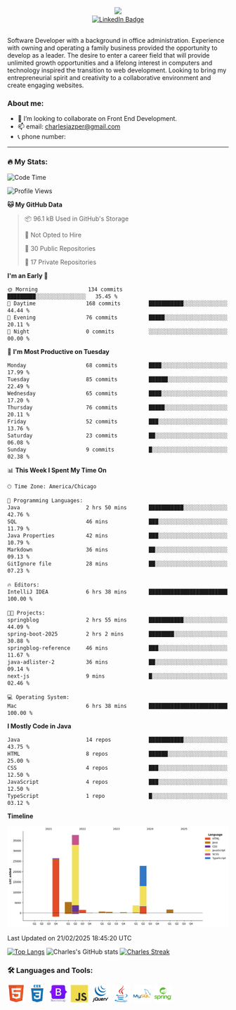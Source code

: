 <div id="header" align="center">
  <img src="https://media.giphy.com/media/O2PhyxtkFwCtUO6nen/giphy.gif" width="100"/>
</div>

<div id="badges" align="center">
  <a href="https://www.linkedin.com/in/charles-jazper/">
    <img src="https://img.shields.io/badge/LinkedIn-blue?style=for-the-badge&logo=linkedin&logoColor=white" alt="LinkedIn Badge"/>
  </a>
</div>

<div id="profile-views" align="center">
  <img src="https://komarev.com/ghpvc/?username=charlesaggasid&style=flat-square&color=blue" alt=""/>
</div>

Software Developer with a background in office administration. Experience with owning and operating a family business provided the opportunity to develop as a leader. The desire to enter a career field that will provide unlimited growth opportunities and a lifelong interest in computers and technology inspired the transition to web development. Looking to bring my entrepreneurial spirit and creativity to a collaborative environment and create engaging websites.

### About me:
- 💞️ I’m looking to collaborate on Front End Development.
- 📫 email: charlesjazper@gmail.com
- 📞 phone number: 
---
### 🔥 My Stats:
<!--START_SECTION:waka-->
![Code Time](http://img.shields.io/badge/Code%20Time-551%20hrs%2038%20mins-blue)

![Profile Views](http://img.shields.io/badge/Profile%20Views-0-blue)

**🐱 My GitHub Data** 

> 📦 96.1 kB Used in GitHub's Storage 
 > 
> 🚫 Not Opted to Hire
 > 
> 📜 30 Public Repositories 
 > 
> 🔑 17 Private Repositories 
 > 
**I'm an Early 🐤** 

```text
🌞 Morning                134 commits         █████████░░░░░░░░░░░░░░░░   35.45 % 
🌆 Daytime                168 commits         ███████████░░░░░░░░░░░░░░   44.44 % 
🌃 Evening                76 commits          █████░░░░░░░░░░░░░░░░░░░░   20.11 % 
🌙 Night                  0 commits           ░░░░░░░░░░░░░░░░░░░░░░░░░   00.00 % 
```
📅 **I'm Most Productive on Tuesday** 

```text
Monday                   68 commits          ████░░░░░░░░░░░░░░░░░░░░░   17.99 % 
Tuesday                  85 commits          ██████░░░░░░░░░░░░░░░░░░░   22.49 % 
Wednesday                65 commits          ████░░░░░░░░░░░░░░░░░░░░░   17.20 % 
Thursday                 76 commits          █████░░░░░░░░░░░░░░░░░░░░   20.11 % 
Friday                   52 commits          ███░░░░░░░░░░░░░░░░░░░░░░   13.76 % 
Saturday                 23 commits          ██░░░░░░░░░░░░░░░░░░░░░░░   06.08 % 
Sunday                   9 commits           █░░░░░░░░░░░░░░░░░░░░░░░░   02.38 % 
```


📊 **This Week I Spent My Time On** 

```text
🕑︎ Time Zone: America/Chicago

💬 Programming Languages: 
Java                     2 hrs 50 mins       ███████████░░░░░░░░░░░░░░   42.76 % 
SQL                      46 mins             ███░░░░░░░░░░░░░░░░░░░░░░   11.79 % 
Java Properties          42 mins             ███░░░░░░░░░░░░░░░░░░░░░░   10.79 % 
Markdown                 36 mins             ██░░░░░░░░░░░░░░░░░░░░░░░   09.13 % 
GitIgnore file           28 mins             ██░░░░░░░░░░░░░░░░░░░░░░░   07.23 % 

🔥 Editors: 
IntelliJ IDEA            6 hrs 38 mins       █████████████████████████   100.00 % 

🐱‍💻 Projects: 
springblog               2 hrs 55 mins       ███████████░░░░░░░░░░░░░░   44.09 % 
spring-boot-2025         2 hrs 2 mins        ████████░░░░░░░░░░░░░░░░░   30.88 % 
springblog-reference     46 mins             ███░░░░░░░░░░░░░░░░░░░░░░   11.67 % 
java-adlister-2          36 mins             ██░░░░░░░░░░░░░░░░░░░░░░░   09.14 % 
next-js                  9 mins              █░░░░░░░░░░░░░░░░░░░░░░░░   02.46 % 

💻 Operating System: 
Mac                      6 hrs 38 mins       █████████████████████████   100.00 % 
```

**I Mostly Code in Java** 

```text
Java                     14 repos            ███████████░░░░░░░░░░░░░░   43.75 % 
HTML                     8 repos             ██████░░░░░░░░░░░░░░░░░░░   25.00 % 
CSS                      4 repos             ███░░░░░░░░░░░░░░░░░░░░░░   12.50 % 
JavaScript               4 repos             ███░░░░░░░░░░░░░░░░░░░░░░   12.50 % 
TypeScript               1 repo              █░░░░░░░░░░░░░░░░░░░░░░░░   03.12 % 
```



**Timeline**

![Lines of Code chart](https://raw.githubusercontent.com/charlesaggasid/charlesaggasid/main/assets/bar_graph.png)


 Last Updated on 21/02/2025 18:45:20 UTC
<!--END_SECTION:waka-->

[![Top Langs](https://github-readme-stats.vercel.app/api/top-langs/?username=charlesaggasid&layout=compact)](https://github.com/charlesaggasid/github-readme-stats)
![Charles's GitHub stats](https://github-readme-stats.vercel.app/api?username=charlesaggasid&count_private=true&show_icons=true&theme=dracula)
[![Charles Streak](http://github-readme-streak-stats.herokuapp.com?user=charlesaggasid&theme=dark&background=000000)](https://git.io/streak-stats)


### 🛠️  Languages and Tools:
<div>
<img src="https://github.com/devicons/devicon/blob/master/icons/html5/html5-original.svg" title="HTML5" alt="HTML" width="40" height="40"/>&nbsp;
<img src="https://github.com/devicons/devicon/blob/master/icons/css3/css3-plain-wordmark.svg"  title="CSS3" alt="CSS" width="40" height="40"/>&nbsp;
<img src="https://github.com/devicons/devicon/blob/master/icons/bootstrap/bootstrap-original-wordmark.svg"  title="Bootstrap" alt="Bootstrap" width="40" height="40"/>&nbsp;
<img src="https://github.com/devicons/devicon/blob/master/icons/javascript/javascript-original.svg" title="JavaScript" alt="JavaScript" width="40" height="40"/>&nbsp;
  <img src="https://github.com/devicons/devicon/blob/master/icons/jquery/jquery-original-wordmark.svg" title="jQuery" alt="jQuery" width="40" height="40"/>&nbsp;
<img src="https://github.com/devicons/devicon/blob/master/icons/java/java-original.svg" title="Java"  alt="Java" width="40" height="40"/>&nbsp;
<img src="https://github.com/devicons/devicon/blob/master/icons/mysql/mysql-original-wordmark.svg" title="MySQL"  alt="MySQL" width="40" height="40"/>&nbsp;
<img src="https://github.com/devicons/devicon/blob/master/icons/spring/spring-original-wordmark.svg" title="Spring"  alt="Spring" width="40" height="40"/>&nbsp;  
</div>
<!---
charlesaggasid/charlesaggasid is a ✨ special ✨ repository because its `README.md` (this file) appears on your GitHub profile.
You can click the Preview link to take a look at your changes.
--->
